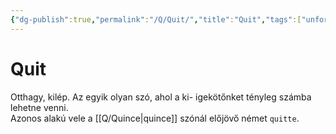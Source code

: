 ```yaml
---
{"dg-publish":true,"permalink":"/Q/Quit/","title":"Quit","tags":["unformatted⚪"]}
---
```



# Quit

Otthagy, kilép. Az egyik olyan szó, ahol a ki- igekötőnket tényleg számba lehetne venni.  
Azonos alakú vele a [[Q/Quince\|quince]] szónál előjövő német `quitte`.  